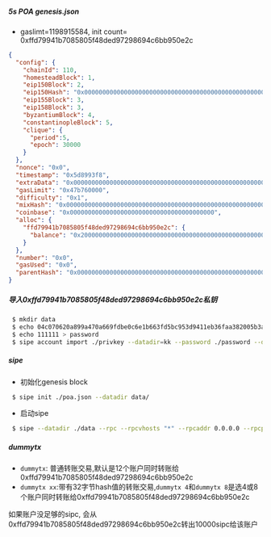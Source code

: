 ##### 5s POA genesis.json

- gaslimt=1198915584, init count= 0xffd79941b7085805f48ded97298694c6bb950e2c
```json
{
  "config": {
    "chainId": 110,
    "homesteadBlock": 1,
    "eip150Block": 2,
    "eip150Hash": "0x0000000000000000000000000000000000000000000000000000000000000000",
    "eip155Block": 3,
    "eip158Block": 3,
    "byzantiumBlock": 4,
    "constantinopleBlock": 5,
    "clique": {
      "period":5, 
      "epoch": 30000
    }
  },
  "nonce": "0x0",
  "timestamp": "0x5d8993f8",
  "extraData": "0x0000000000000000000000000000000000000000000000000000000000000000ffd79941b7085805f48ded97298694c6bb950e2c0000000000000000000000000000000000000000000000000000000000000000000000000000000000000000000000000000000000000000000000000000000000",
  "gasLimit": "0x47b760000",
  "difficulty": "0x1",
  "mixHash": "0x0000000000000000000000000000000000000000000000000000000000000000",
  "coinbase": "0x0000000000000000000000000000000000000000",
  "alloc": {
    "ffd79941b7085805f48ded97298694c6bb950e2c": {
      "balance": "0x200000000000000000000000000000000000000000000000000000000000000"
    }
  },
  "number": "0x0",
  "gasUsed": "0x0",
  "parentHash": "0x0000000000000000000000000000000000000000000000000000000000000000"
}

```

##### 导入0xffd79941b7085805f48ded97298694c6bb950e2c私钥

```bash
 $ mkdir data
 $ echo 04c070620a899a470a669fdbe0c6e1b663fd5bc953d9411eb36faa382005b3ad > privkey
 $ echo 111111 > password
 $ sipe account import ./privkey --datadir=kk --password ./password --datadir ./data/

```
##### sipe

- 初始化genesis block
```bash
 $ sipe init ./poa.json --datadir data/
```

- 启动sipe
```bash
 $ sipe --datadir ./data --rpc --rpcvhosts "*" --rpcaddr 0.0.0.0 --rpcport 8545 --rpccorsdomain "*" --rpcapi "db,eth,net,web3,personal,debug" --ws --wsaddr 0.0.0.0 --wsport 8546 --wsapi "db,eth,net,web3,personal,debug" --unlock 0xffd79941b7085805f48ded97298694c6bb950e2c --password <(echo 111111) --mine --txpool.globalslots=40960
```

##### dummytx

- `dummytx`: 普通转账交易,默认是12个账户同时转账给0xffd79941b7085805f48ded97298694c6bb950e2c
- `dummytx xx`:带有32字节hash值的转账交易,`dummytx 4`和`dummytx 8`是选4或8个账户同时转账给0xffd79941b7085805f48ded97298694c6bb950e2c

如果账户没足够的sipc, 会从0xffd79941b7085805f48ded97298694c6bb950e2c转出10000sipc给该账户